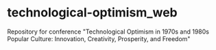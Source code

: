 # technological-optimism_web
Repository for conference "Technological Optimism in 1970s and 1980s Popular Culture: Innovation, Creativity, Prosperity, and Freedom"
